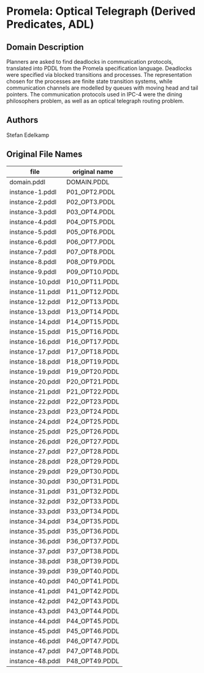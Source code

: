 # Promela: Optical Telegraph (Derived Predicates, ADL)

## Domain Description

Planners are asked to find deadlocks in communication protocols, translated into PDDL from the Promela specification language.
Deadlocks were specified via blocked transitions and processes.
The representation chosen for the processes are finite state transition systems, while communication channels are modelled by queues with moving head and tail pointers.
The communication protocols used in IPC-4 were the dining philosophers problem, as well as an optical telegraph routing problem.

## Authors

Stefan Edelkamp

## Original File Names

| file             | original name  |
|------------------|----------------|
| domain.pddl      | DOMAIN.PDDL    |
| instance-1.pddl  | P01_OPT2.PDDL  |
| instance-2.pddl  | P02_OPT3.PDDL  |
| instance-3.pddl  | P03_OPT4.PDDL  |
| instance-4.pddl  | P04_OPT5.PDDL  |
| instance-5.pddl  | P05_OPT6.PDDL  |
| instance-6.pddl  | P06_OPT7.PDDL  |
| instance-7.pddl  | P07_OPT8.PDDL  |
| instance-8.pddl  | P08_OPT9.PDDL  |
| instance-9.pddl  | P09_OPT10.PDDL |
| instance-10.pddl | P10_OPT11.PDDL |
| instance-11.pddl | P11_OPT12.PDDL |
| instance-12.pddl | P12_OPT13.PDDL |
| instance-13.pddl | P13_OPT14.PDDL |
| instance-14.pddl | P14_OPT15.PDDL |
| instance-15.pddl | P15_OPT16.PDDL |
| instance-16.pddl | P16_OPT17.PDDL |
| instance-17.pddl | P17_OPT18.PDDL |
| instance-18.pddl | P18_OPT19.PDDL |
| instance-19.pddl | P19_OPT20.PDDL |
| instance-20.pddl | P20_OPT21.PDDL |
| instance-21.pddl | P21_OPT22.PDDL |
| instance-22.pddl | P22_OPT23.PDDL |
| instance-23.pddl | P23_OPT24.PDDL |
| instance-24.pddl | P24_OPT25.PDDL |
| instance-25.pddl | P25_OPT26.PDDL |
| instance-26.pddl | P26_OPT27.PDDL |
| instance-27.pddl | P27_OPT28.PDDL |
| instance-28.pddl | P28_OPT29.PDDL |
| instance-29.pddl | P29_OPT30.PDDL |
| instance-30.pddl | P30_OPT31.PDDL |
| instance-31.pddl | P31_OPT32.PDDL |
| instance-32.pddl | P32_OPT33.PDDL |
| instance-33.pddl | P33_OPT34.PDDL |
| instance-34.pddl | P34_OPT35.PDDL |
| instance-35.pddl | P35_OPT36.PDDL |
| instance-36.pddl | P36_OPT37.PDDL |
| instance-37.pddl | P37_OPT38.PDDL |
| instance-38.pddl | P38_OPT39.PDDL |
| instance-39.pddl | P39_OPT40.PDDL |
| instance-40.pddl | P40_OPT41.PDDL |
| instance-41.pddl | P41_OPT42.PDDL |
| instance-42.pddl | P42_OPT43.PDDL |
| instance-43.pddl | P43_OPT44.PDDL |
| instance-44.pddl | P44_OPT45.PDDL |
| instance-45.pddl | P45_OPT46.PDDL |
| instance-46.pddl | P46_OPT47.PDDL |
| instance-47.pddl | P47_OPT48.PDDL |
| instance-48.pddl | P48_OPT49.PDDL |
